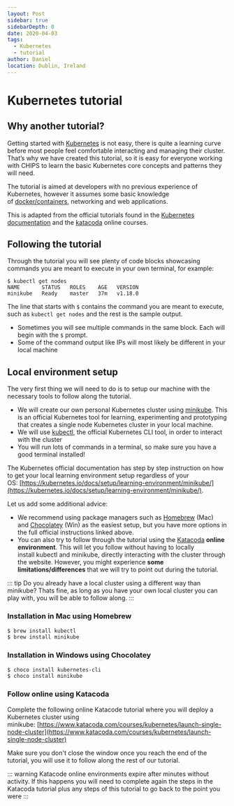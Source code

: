 ```yaml
---
layout: Post
sidebar: true
sidebarDepth: 0
date: 2020-04-03
tags:
  - Kubernetes
  - tutorial
author: Daniel
location: Dublin, Ireland
---
```


# Kubernetes tutorial

## Why another tutorial?

Getting started with [Kubernetes](https://kubernetes.io/) is not easy, there is quite a learning curve before most people feel comfortable interacting and managing their cluster. That’s why we have created this tutorial, so it is easy for everyone working with CHIPS to learn the basic Kubernetes core concepts and patterns they will need.

The tutorial is aimed at developers with no previous experience of Kubernetes, however it assumes some basic knowledge of [docker/containers](https://www.docker.com/), networking and web applications.

This is adapted from the official tutorials found in the [Kubernetes documentation](https://kubernetes.io/docs/tutorials/) and the [katacoda](https://www.katacoda.com/) online courses.

## Following the tutorial

Through the tutorial you will see plenty of code blocks showcasing commands you are meant to execute in your own terminal, for example:
```bash{1}
$ kubectl get nodes
NAME       STATUS   ROLES    AGE   VERSION
minikube   Ready    master   37m   v1.18.0
```
The line that starts with `$` contains the command you are meant to execute, such as `kubectl get nodes` and the rest is the sample output.

- Sometimes you will see multiple commands in the same block. Each will begin with the `$` prompt.
- Some of the command output like IPs will most likely be different in your local machine

## Local environment setup

The very first thing we will need to do is to setup our machine with the necessary tools to follow along the tutorial.

- We will create our own personal Kubernetes cluster using [minikube](https://github.com/kubernetes/minikube). This is an official Kubernetes tool for learning, experimenting and prototyping that creates a single node Kubernetes cluster in your local machine.
- We will use [kubectl](https://kubernetes.io/docs/reference/kubectl/overview/), the official Kubernetes CLI tool, in order to interact with the cluster
- You will run lots of commands in a terminal, so make sure you have a good terminal installed!

The Kubernetes official documentation has step by step instruction on how to get your local learning environment setup regardless of your OS: [https://kubernetes.io/docs/setup/learning-environment/minikube/](https://kubernetes.io/docs/setup/learning-environment/minikube/).

Let us add some additional advice:

- We recommend using package managers such as [Homebrew](https://brew.sh/) (Mac) and [Chocolatey](https://chocolatey.org/) (Win) as the easiest setup, but you have more options in the full official instructions linked above.
- You can also try to follow through the tutorial using the [Katacoda](https://www.katacoda.com/) **online environment**. This will let you follow without having to locally install kubectl and minikube, directly interacting with the cluster through the website. However, you might experience **some limitations/differences** that we will try to point out during the tutorial.

::: tip
Do you already have a local cluster using a different way than minikube? Thats fine, as long as you have your own local cluster you can play with, you will be able to follow along.
:::

### Installation in Mac using Homebrew
```bash
$ brew install kubectl
$ brew install minikube
```

### Installation in Windows using Chocolatey
```bash
$ choco install kubernetes-cli
$ choco install minikube
```

### Follow online using Katacoda

Complete the following online Katacode tutorial where you will deploy a Kubernetes cluster using minikube: [https://www.katacoda.com/courses/kubernetes/launch-single-node-cluster](https://www.katacoda.com/courses/kubernetes/launch-single-node-cluster)

Make sure you don't close the window once you reach the end of the tutorial, you will use it to follow along the rest of our tutorial.

::: warning
Katacode online environments expire after minutes without activity. If this happens you will need to complete again the steps in the Katacoda tutorial plus any steps of this tutorial to go back to the point you were
:::
